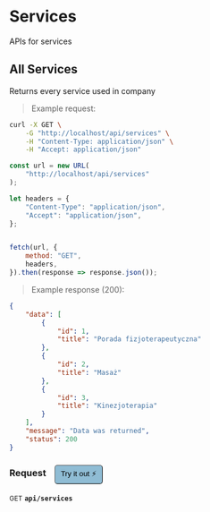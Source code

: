 # Services

APIs for services

## All Services


Returns every service used in company

> Example request:

```bash
curl -X GET \
    -G "http://localhost/api/services" \
    -H "Content-Type: application/json" \
    -H "Accept: application/json"
```

```javascript
const url = new URL(
    "http://localhost/api/services"
);

let headers = {
    "Content-Type": "application/json",
    "Accept": "application/json",
};


fetch(url, {
    method: "GET",
    headers,
}).then(response => response.json());
```


> Example response (200):

```json
{
    "data": [
        {
            "id": 1,
            "title": "Porada fizjoterapeutyczna"
        },
        {
            "id": 2,
            "title": "Masaż"
        },
        {
            "id": 3,
            "title": "Kinezjoterapia"
        }
    ],
    "message": "Data was returned",
    "status": 200
}
```
<div id="execution-results-GETapi-services" hidden>
    <blockquote>Received response<span id="execution-response-status-GETapi-services"></span>:</blockquote>
    <pre class="json"><code id="execution-response-content-GETapi-services"></code></pre>
</div>
<div id="execution-error-GETapi-services" hidden>
    <blockquote>Request failed with error:</blockquote>
    <pre><code id="execution-error-message-GETapi-services"></code></pre>
</div>
<form id="form-GETapi-services" data-method="GET" data-path="api/services" data-authed="0" data-hasfiles="0" data-headers='{"Content-Type":"application\/json","Accept":"application\/json"}' onsubmit="event.preventDefault(); executeTryOut('GETapi-services', this);">
<h3>
    Request&nbsp;&nbsp;&nbsp;
        <button type="button" style="background-color: #8fbcd4; padding: 5px 10px; border-radius: 5px; border-width: thin;" id="btn-tryout-GETapi-services" onclick="tryItOut('GETapi-services');">Try it out ⚡</button>
    <button type="button" style="background-color: #c97a7e; padding: 5px 10px; border-radius: 5px; border-width: thin;" id="btn-canceltryout-GETapi-services" onclick="cancelTryOut('GETapi-services');" hidden>Cancel</button>&nbsp;&nbsp;
    <button type="submit" style="background-color: #6ac174; padding: 5px 10px; border-radius: 5px; border-width: thin;" id="btn-executetryout-GETapi-services" hidden>Send Request 💥</button>
    </h3>
<p>
<small class="badge badge-green">GET</small>
 <b><code>api/services</code></b>
</p>
</form>



